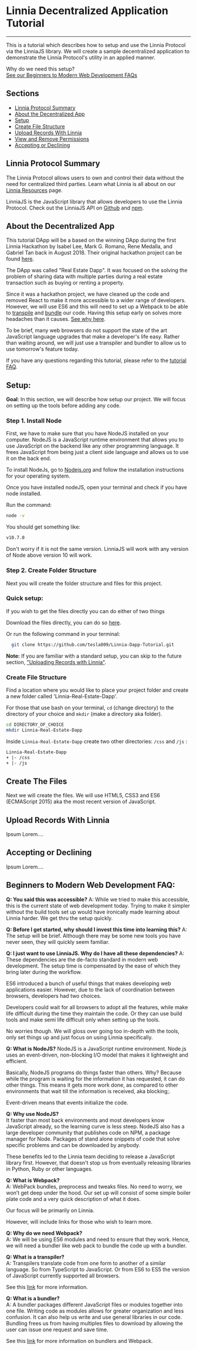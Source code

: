 # Linnia Decentralized Application Tutorial
---
This is a tutorial which describes how to setup and use the Linnia Protocol via the LinniaJS library. We will create a sample decentralized application to demonstrate the Linnia Protocol's utility in an applied manner.

Why do we need this setup?  
[See our Beginners to Modern Web Development FAQs](#beginners-to-modern-web-development-faq)

## Sections
- [Linnia Protocol Summary](#linnia-protocol-summary)
- [About the Decentralized App](#about-the-decentralized-app)
- [Setup](#setup)
- [Create File Structure](#create-file-structure)
- [Upload Records With Linnia](#upload-records-with-linnia)
- [View and Remove Permissions](#view-and-remove-permissions)
- [Accepting or Declining](#accepting-or-declining)


## Linnia Protocol Summary
The Linnia Protocol allows users to own and control their data without the need for centralized third parties. Learn what Linnia is all about on our [Linnia Resources](https://github.com/ConsenSys/linnia-resources) page.

LinniaJS is the JavaScript library that allows developers to use the Linnia Protocol. Check out the LinniaJS API on [Github](https://github.com/ConsenSys/linnia-js) and [npm](https://www.npmjs.com/package/@linniaprotocol/linnia-js).

## About the Decentralized App
This tutorial DApp will be a based on the winning DApp during the first Linnia Hackathon by Isabel Lee, Mark G. Romano, Rene Medalla, and Gabriel Tan back in August 2018. Their original hackathon project can be found [here](https://github.com/ijl0322/Linnia-Hackathon-Final).

The DApp was called "Real Estate Dapp". It was focused on the solving the problem of sharing data with multiple parties during a real estate transaction such as buying or renting a property.

Since it was a hackathon project, we have cleaned up the code and removed React to make it more accessible to a wider range of developers. However, we will use ES6 and this will need to set up a Webpack to be able to [transpile](https://medium.com/front-end-hacking/a-world-of-javascript-transpilers-b3b7b880a1be) and [bundle](https://medium.com/@gimenete/how-javascript-bundlers-work-1fc0d0caf2da) our code. Having this setup early on solves more headaches than it causes. [See why here](#beginners-to-modern-web-development-faq).

To be brief, many web browsers do not support the state of the art JavaScript language upgrades that make a developer's life easy. Rather than waiting around, we will just use a transpiler and bundler to allow us to use tomorrow's feature today.

If you have any questions regarding this tutorial, please refer to the [tutorial FAQ](#beginners-to-modern-web-development-faq).

## Setup:
**Goal**:
In this section, we will describe how setup our project. We will focus on setting up the tools before adding any code.

### Step 1. Install Node
First, we have to make sure that you have NodeJS installed on your computer. NodeJS is a  JavaScript runtime environment that allows you to use JavaScript on the backend like any other programming language. It frees JavaScript from being just a client side language and allows us to use it on the back end.

To install NodeJs, go to [Nodejs.org](https://nodejs.org/en/) and follow the installation instructions for your operating system.

Once you have installed nodeJS, open your terminal and check if you have node installed.

Run the command:

```bash
node -v
```

You should get something like:

```bash
v10.7.0
```
Don't worry if it is not the same version. LinniaJS will work with any version of Node above version 10 will work.

### Step 2. Create Folder Structure
Next you will create the folder structure and files for this project.

### Quick setup:
If you wish to get the files directly you can do either of two things

Download the files directly, you can do so [here](https://github.com/).

Or run the following command in your terminal:
```bash
  git clone https://github.com/tesla809/Linnia-Dapp-Tutorial.git
```

**Note:** If you are familiar with a standard setup, you can skip to the future section, ["Uploading Records with Linnia"](#upload-records-with-linnia).

### Create File Structure
Find a location where you would like to place your project folder and create a new folder called 'Linnia-Real-Estate-Dapp'.

For those that use bash on your terminal, ```cd``` (change directory) to the directory of your choice and ```mkdir``` (make a directory aka folder).

```bash
cd DIRECTORY_OF_CHOICE
mkdir Linnia-Real-Estate-Dapp
```

Inside ```Linnia-Real-Estate-Dapp``` create two other directories: ```/css```  and ```/js``` :

```html
Linnia-Real-Estate-Dapp
+ |- /css
+ |- /js
```

## Create The Files
Next we will create the files. We will use HTML5, CSS3 and ES6 (ECMAScript 2015) aka the most recent version of JavaScript.

## Upload Records With Linnia
Ipsum Lorem....

## Accepting or Declining
Ipsum Lorem....

## Beginners to Modern Web Development FAQ:
**Q: You said this was accessible?**
A: While we tried to make this accessible, this is the current state of web development today. Trying to make it simpler without the build tools set up would have ironically made learning about Linnia harder. We get thru the setup quickly.

**Q: Before I get started, why should I invest this time into learning this?**
A: The setup will be brief. Although there may be some new tools you have never seen, they will quickly seem familiar.

**Q: I just want to use LinniaJS. Why do I have all these dependencies?**
A: These dependencies are the de-facto standard in modern web development. The setup time is compensated by the ease of which they bring later during the workflow.  

ES6 introduced a bunch of useful things that makes developing web applications easier. However, due to the lack of coordination between browsers, developers had two choices.

Developers could wait for all browsers to adopt all the features, while make life difficult during the time they maintain the code. Or they can use build tools and make semi life difficult only when setting up the tools.

No worries though. We will gloss over going too in-depth with the tools, only set things up and just focus on using Linnia specifically.

**Q: What is NodeJS?**
NodeJS is a JavaScript runtime environment. Node.js uses an event-driven, non-blocking I/O model that makes it lightweight and efficient.

Basically, NodeJS programs do things faster than others. Why? Because while the program is waiting for the information it has requested, it can do other things. This means it gets more work done, as compared to other environments that wait till the information is received, aka blocking;.

Event-driven means that events initialize the code.

**Q: Why use NodeJS?**  
It faster than most back environments and most developers know JavaScript already, so the learning curve is less steep. NodeJS also has a large developer community that publishes code on NPM, a package manager for Node. Packages of stand alone snippets of code that solve specific problems and can be downloaded by anybody.

These benefits led to the Linnia team deciding to release a JavaScript library first. However, that doesn't stop us from eventually releasing libraries in Python, Ruby or other languages.

**Q: What is Webpack?**  
A: WebPack bundles, preprocess and tweaks files. No need to worry, we  won’t get deep under the hood. Our set up will consist of some simple boiler plate code and a very quick description of what it does.

Our focus will be primarily on Linnia.  

However, will include links for those who wish to learn more.

**Q: Why do we need Webpack?**  
A: We will be using ES6 modules and need to ensure that they work. Hence, we will need a bundler like web pack to  bundle the code up with a bundler.

**Q: What is a transpiler?**  
A: Transpilers translate code from one form to another of a similar language. So from TypeScript to JavaScript. Or from ES6 to ES5 the version of JavaScript currently supported all browsers.

See this [link](https://scotch.io/tutorials/javascript-transpilers-what-they-are-why-we-need-them) for more information.

**Q: What is a bundler?**  
A: A bundler packages different JavaScript files or modules together into one file. Writing code as modules allows for greater organization and less confusion. It can also help us write and use general libraries in our code. Bundling frees us from having multiples files to download by allowing the user can issue one request and save time.

See this [link](https://medium.com/@gimenete/how-javascript-bundlers-work-1fc0d0caf2da) for more information on bundlers and Webpack.
